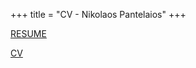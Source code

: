 +++
title = "CV - Nikolaos Pantelaios"
+++

[RESUME](pdfs/nikolaos_pantelaios_RESUME.pdf)

[CV](pdfs/nikolaos_pantelaios_cv_2.pdf)

<!-- [CV (1-page)](pdfs/nikolaos_pantelaios_cv.pdf) -->
